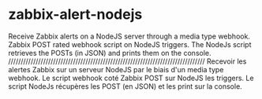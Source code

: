 # zabbix-alert-nodejs

Receive Zabbix alerts on a NodeJS server through a media type webhook.
Zabbix POST rated webhook script on NodeJS triggers.
The NodeJs script retrieves the POSTs (in JSON) and prints them on the console.
///////////////////////////////////////////////////////////////////////////////
Recevoir les alertes Zabbix sur un serveur NodeJS par le biais d'un media type webhook.
Le script webhook coté Zabbix POST sur NodeJS les triggers.
Le script NodeJs récupères les POST (en JSON) et les print sur la console.
